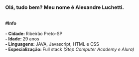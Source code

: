 ### Olá, tudo bem? Meu nome é Alexandre Luchetti.

</br><strong>#Info</strong>
</br></br><strong>- Cidade: </strong>Ribeirão Preto-SP
</br><strong>- Idade: </strong>29 anos
</br><strong>- Linguagens: </strong> JAVA, Javascript, HTML e CSS
</br><strong>- Especialização: </strong> Full stack <i>(Step Computer Academy e Alura)</i>

<!--
**alexandreluchetti/alexandreluchetti** is a ✨ _special_ ✨ repository because its `README.md` (this file) appears on your GitHub profile.

Here are some ideas to get you started:

- 🔭 I’m currently working on ...
- 🌱 I’m currently learning ...
- 👯 I’m looking to collaborate on ...
- 🤔 I’m looking for help with ...
- 💬 Ask me about ...
- 📫 How to reach me: ...
- 😄 Pronouns: ...
- ⚡ Fun fact: ...
-->


